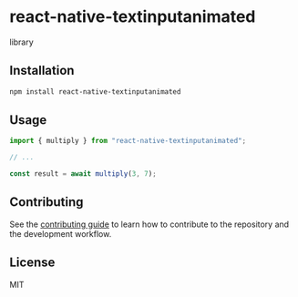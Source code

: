# react-native-textinputanimated

library

## Installation

```sh
npm install react-native-textinputanimated
```

## Usage

```js
import { multiply } from "react-native-textinputanimated";

// ...

const result = await multiply(3, 7);
```

## Contributing

See the [contributing guide](CONTRIBUTING.md) to learn how to contribute to the repository and the development workflow.

## License

MIT
